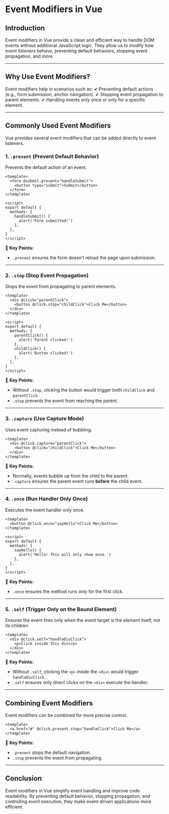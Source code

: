 # **Event Modifiers in Vue**

## **Introduction**

Event modifiers in Vue provide a clean and efficient way to handle DOM events without additional JavaScript logic. They allow us to modify how event listeners behave, preventing default behaviors, stopping event propagation, and more.

---

## **Why Use Event Modifiers?**

Event modifiers help in scenarios such as:
✔ Preventing default actions (e.g., form submission, anchor navigation).
✔ Stopping event propagation to parent elements.
✔ Handling events only once or only for a specific element.

---

## **Commonly Used Event Modifiers**

Vue provides several event modifiers that can be added directly to event listeners.

### **1. `.prevent` (Prevent Default Behavior)**

Prevents the default action of an event.

```vue
<template>
  <form @submit.prevent="handleSubmit">
    <button type="submit">Submit</button>
  </form>
</template>

<script>
export default {
  methods: {
    handleSubmit() {
      alert('Form submitted!')
    },
  },
}
</script>
```

📌 **Key Points:**

- `.prevent` ensures the form doesn't reload the page upon submission.

---

### **2. `.stop` (Stop Event Propagation)**

Stops the event from propagating to parent elements.

```vue
<template>
  <div @click="parentClick">
    <button @click.stop="childClick">Click Me</button>
  </div>
</template>

<script>
export default {
  methods: {
    parentClick() {
      alert('Parent clicked!')
    },
    childClick() {
      alert('Button clicked!')
    },
  },
}
</script>
```

📌 **Key Points:**

- Without `.stop`, clicking the button would trigger both `childClick` and `parentClick`.
- `.stop` prevents the event from reaching the parent.

---

### **3. `.capture` (Use Capture Mode)**

Uses event capturing instead of bubbling.

```vue
<template>
  <div @click.capture="parentClick">
    <button @click="childClick">Click Me</button>
  </div>
</template>
```

📌 **Key Points:**

- Normally, events bubble up from the child to the parent.
- `.capture` ensures the parent event runs **before** the child event.

---

### **4. `.once` (Run Handler Only Once)**

Executes the event handler only once.

```vue
<template>
  <button @click.once="sayHello">Click Me</button>
</template>

<script>
export default {
  methods: {
    sayHello() {
      alert('Hello! This will only show once.')
    },
  },
}
</script>
```

📌 **Key Points:**

- `.once` ensures the method runs only for the first click.

---

### **5. `.self` (Trigger Only on the Bound Element)**

Ensures the event fires only when the event target is the element itself, not its children.

```vue
<template>
  <div @click.self="handleDivClick">
    <p>Click inside this div</p>
  </div>
</template>
```

📌 **Key Points:**

- Without `.self`, clicking the `<p>` inside the `<div>` would trigger `handleDivClick`.
- `.self` ensures only direct clicks on the `<div>` execute the handler.

---

## **Combining Event Modifiers**

Event modifiers can be combined for more precise control.

```vue
<template>
  <a href="#" @click.prevent.stop="handleClick">Click Me</a>
</template>
```

📌 **Key Points:**

- `.prevent` stops the default navigation.
- `.stop` prevents the event from propagating.

---

## **Conclusion**

Event modifiers in Vue simplify event handling and improve code readability. By preventing default behavior, stopping propagation, and controlling event execution, they make event-driven applications more efficient.
